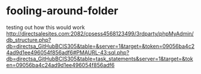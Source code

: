 # fooling-around-folder
testing out how this would work
http://directsalesites.com:2082/cpsess4568123499/3rdparty/phpMyAdmin/db_structure.php?db=directsa_GitHubBCIS305&table=&server=1&target=&token=09056ba4c24ad9d1ee496054f856adf6#PMAURL-43:sql.php?db=directsa_GitHubBCIS305&table=task_statements&server=1&target=&token=09056ba4c24ad9d1ee496054f856adf6
